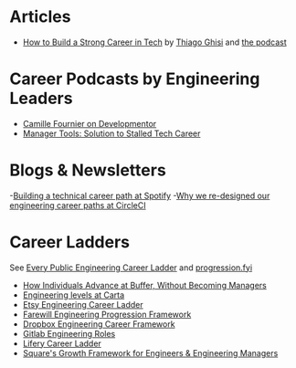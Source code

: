 # Articles
- [How to Build a Strong Career in Tech](https://www.linkedin.com/pulse/how-build-strong-career-tech-thiago-ghisi/) by [Thiago Ghisi](https://www.linkedin.com/in/thiagoghisi/) and [the podcast](https://open.spotify.com/episode/6PiALhjL4Re9yYB8dIjFKR)

# Career Podcasts by Engineering Leaders
- [Camille Fournier on Developmentor](https://develomentor.com/2021/02/18/camille-fournier-engineering-manager-at-startups-corporations-edited/)
- [Manager Tools: Solution to Stalled Tech Career](https://www.manager-tools.com/2005/06/solution-to-a-stalled-technical-career)

# Blogs & Newsletters
-[Building a technical career path at Spotify](https://engineering.atspotify.com/2016/02/technical-career-path/)
-[Why we re-designed our engineering career paths at CircleCI](https://circleci.com/blog/why-we-re-designed-our-engineering-career-paths-at-circleci/)

# Career Ladders
See [Every Public Engineering Career Ladder](https://www.swyx.io/career-ladders) and [progression.fyi](https://www.progression.fyi/)
- [How Individuals Advance at Buffer, Without Becoming Managers](https://buffer.com/resources/career-framework/)
- [Engineering levels at Carta](https://medium.com/building-carta/engineering-levels-at-carta-d33db2a55a20)
- [Etsy Engineering Career Ladder](https://etsy.github.io/Etsy-Engineering-Career-Ladder/)
- [Farewill Engineering Progression Framework](https://docs.google.com/presentation/d/1VzO8936TFHtfFEdshHYF9gX12yPjfC8fB73ptiAohco/edit#slide=id.p)
- [Dropbox Engineering Career Framework](https://dropbox.github.io/dbx-career-framework/)
- [Gitlab Engineering Roles](https://about.gitlab.com/job-families/engineering/)
- [Lifery Career Ladder](https://github.com/liefery-it-legacy/it-career-ladder)
- [Square's Growth Framework for Engineers & Engineering Managers](https://developer.squareup.com/blog/squares-growth-framework-for-engineers-and-engineering-managers/)
